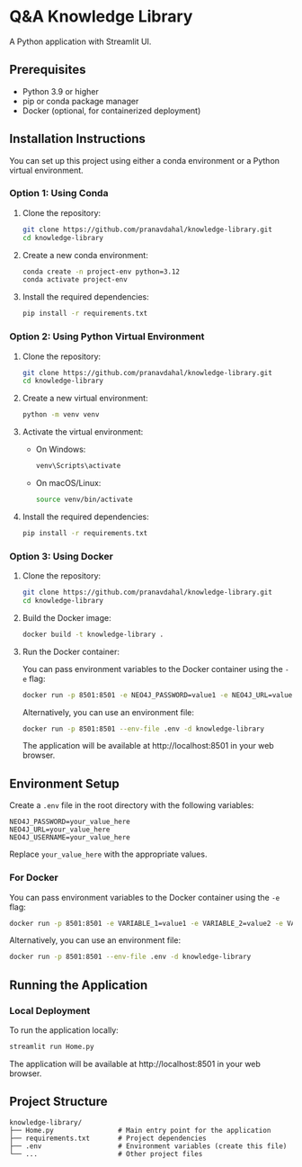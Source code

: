 # Q&A Knowledge Library

A Python application with Streamlit UI.

## Prerequisites
- Python 3.9 or higher
- pip or conda package manager
- Docker (optional, for containerized deployment)

## Installation Instructions

You can set up this project using either a conda environment or a Python virtual environment.

### Option 1: Using Conda

1. Clone the repository:
   ```bash
   git clone https://github.com/pranavdahal/knowledge-library.git
   cd knowledge-library
   ```

2. Create a new conda environment:
   ```bash
   conda create -n project-env python=3.12
   conda activate project-env
   ```

3. Install the required dependencies:
   ```bash
   pip install -r requirements.txt
   ```

### Option 2: Using Python Virtual Environment

1. Clone the repository:
   ```bash
   git clone https://github.com/pranavdahal/knowledge-library.git
   cd knowledge-library
   ```

2. Create a new virtual environment:
   ```bash
   python -m venv venv
   ```

3. Activate the virtual environment:
   - On Windows:
     ```bash
     venv\Scripts\activate
     ```
   - On macOS/Linux:
     ```bash
     source venv/bin/activate
     ```

4. Install the required dependencies:
   ```bash
   pip install -r requirements.txt
   ```

### Option 3: Using Docker

1. Clone the repository:
   ```bash
   git clone https://github.com/pranavdahal/knowledge-library.git
   cd knowledge-library
   ```

2. Build the Docker image:
   ```bash
   docker build -t knowledge-library .
   ```

3. Run the Docker container:

   You can pass environment variables to the Docker container using the `-e` flag:

   ```bash
   docker run -p 8501:8501 -e NEO4J_PASSWORD=value1 -e NEO4J_URL=value2 -e NEO4J_USERNAME=value3 -d knowledge-library
   ```

   Alternatively, you can use an environment file:

   ```bash
   docker run -p 8501:8501 --env-file .env -d knowledge-library
   ```

   The application will be available at http://localhost:8501 in your web browser.

## Environment Setup

Create a `.env` file in the root directory with the following variables:

```
NEO4J_PASSWORD=your_value_here
NEO4J_URL=your_value_here
NEO4J_USERNAME=your_value_here
```

Replace `your_value_here` with the appropriate values.

### For Docker

You can pass environment variables to the Docker container using the `-e` flag:

```bash
docker run -p 8501:8501 -e VARIABLE_1=value1 -e VARIABLE_2=value2 -e VARIABLE_3=value3 -d knowledge-library
```

Alternatively, you can use an environment file:

```bash
docker run -p 8501:8501 --env-file .env -d knowledge-library
```

## Running the Application

### Local Deployment

To run the application locally:

```bash
streamlit run Home.py
```

The application will be available at http://localhost:8501 in your web browser.

## Project Structure

```
knowledge-library/
├── Home.py                # Main entry point for the application
├── requirements.txt       # Project dependencies
├── .env                   # Environment variables (create this file)
└── ...                    # Other project files
```
